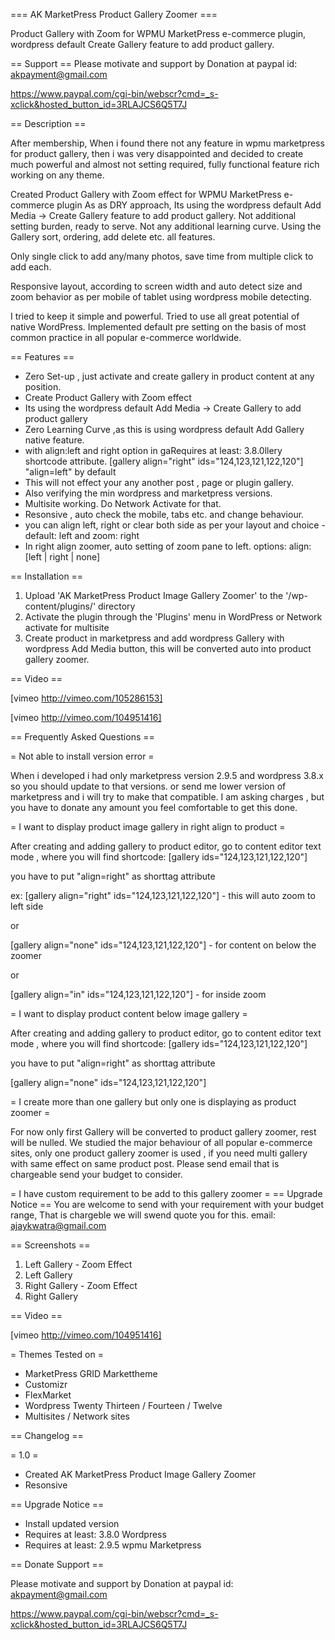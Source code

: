 === AK MarketPress Product Gallery Zoomer ===


Product Gallery with Zoom for WPMU MarketPress e-commerce plugin, wordpress default Create Gallery feature to add product gallery.

== Support ==
Please motivate and support by Donation at paypal id: akpayment@gmail.com

https://www.paypal.com/cgi-bin/webscr?cmd=_s-xclick&hosted_button_id=3RLAJCS6Q5T7J

== Description ==

After membership, When i found there not any feature in wpmu marketpress for product gallery,
then i was very disappointed and decided to create much powerful and almost not setting required,
fully functional feature rich working on any theme.

Created Product Gallery with Zoom effect for WPMU MarketPress e-commerce plugin
As as DRY approach, Its using the wordpress default Add Media -> Create Gallery feature
to add product gallery. Not additional setting burden, ready to serve. Not any additional 
learning curve. Using the Gallery sort, ordering, add delete etc. all features.

Only single click to add any/many photos, save time from multiple click to add each.

Responsive layout, according to screen width and auto detect size and zoom behavior
as per mobile of tablet using wordpress mobile detecting. 

I tried to keep it simple and powerful. Tried to use all great potential of native WordPress.
Implemented default pre setting on the basis of most common practice in all popular e-commerce worldwide.

== Features ==

*	Zero Set-up , just activate and create gallery in product content at any position.
*   Create Product Gallery with Zoom effect
*   Its using the wordpress default Add Media -> Create Gallery to add product gallery
*   Zero Learning Curve ,as this is using wordpress default Add Gallery native feature. 
*   with align:left and right option in gaRequires at least: 3.8.0llery shortcode attribute. [gallery align="right" ids="124,123,121,122,120"] "align=left" by default 
*   This will not effect your any another post , page or plugin gallery.
* 	Also verifying the min wordpress and marketpress versions.
*	Multisite working. Do Network Activate for that.
*	Resonsive , auto check the mobile, tabs etc. and change behaviour. 
* 	you can align left, right or clear both side as per your layout and choice - default: left and zoom: right
*	In right align zoomer, auto setting of zoom pane to left. options: align: [left | right | none]

== Installation ==

1. Upload 'AK MarketPress Product Image Gallery Zoomer' to the '/wp-content/plugins/' directory
2. Activate the plugin through the 'Plugins' menu in WordPress or Network activate for multisite
3. Create product in marketpress and add wordpress Gallery with wordpress Add Media button,
this will be converted auto into product gallery zoomer.

== Video ==

[vimeo http://vimeo.com/105286153]

[vimeo http://vimeo.com/104951416]


== Frequently Asked Questions ==

= Not able to install version error =

When i developed i had only marketpress version 2.9.5 and wordpress 3.8.x
so you should update to that versions. 
or send me lower version of marketpress and i will try to make that compatible. 
I am asking charges , but you have to donate any amount you feel comfortable 
to get this done.

= I want to display product image gallery in right align to product =

After creating and adding gallery to product editor,
go to content editor text mode , where you will find shortcode:
[gallery ids="124,123,121,122,120"]

you have to put "align=right" as shorttag attribute

ex: [gallery align="right" ids="124,123,121,122,120"] - this will auto zoom to left side

or 

[gallery align="none" ids="124,123,121,122,120"] - for content on below the zoomer

or
 
[gallery align="in" ids="124,123,121,122,120"] - for inside zoom

= I want to display product content below image gallery =

After creating and adding gallery to product editor,
go to content editor text mode , where you will find shortcode:
[gallery ids="124,123,121,122,120"]

you have to put "align=right" as shorttag attribute

[gallery align="none" ids="124,123,121,122,120"] 

= I create more than one gallery but only one is displaying as product zoomer =

For now only first Gallery will be converted to product gallery zoomer,
rest will be nulled. We studied the major behaviour of all popular e-commerce
sites, only one product gallery zoomer is used , if you need multi gallery with same effect
on same product post. Please send email that is chargeable send your budget to consider. 

= I have custom requirement to be add to this gallery zoomer =
 == Upgrade Notice ==
You are welcome to send with your requirement with your budget range,
That is chargeble we will swend quote you for this.
email: ajaykwatra@gmail.com

== Screenshots ==

1. Left Gallery - Zoom Effect
2. Left Gallery
3. Right Gallery - Zoom Effect
4. Right Gallery

== Video ==

[vimeo http://vimeo.com/104951416]

= Themes Tested on =
* MarketPress GRID Markettheme
* Customizr 
* FlexMarket
* Wordpress Twenty Thirteen / Fourteen / Twelve
* Multisites / Network sites

== Changelog ==

= 1.0 =
* Created AK MarketPress Product Image Gallery Zoomer
* Resonsive 


== Upgrade Notice ==

* Install updated version
* Requires at least: 3.8.0 Wordpress
* Requires at least: 2.9.5 wpmu Marketpress

== Donate Support ==

Please motivate and support by Donation at paypal id: akpayment@gmail.com

https://www.paypal.com/cgi-bin/webscr?cmd=_s-xclick&hosted_button_id=3RLAJCS6Q5T7J


